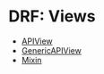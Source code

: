 # DRF: Views

- [APIView](./drf_view_apiview.md)
- [GenericAPIView](./drf_view_genericview.md)
- [Mixin](./drf_view_mixins.md)
